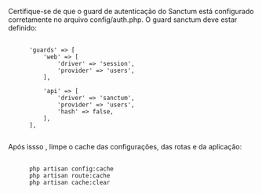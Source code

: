 Certifique-se de que o guard de autenticação do Sanctum está configurado corretamente no arquivo config/auth.php. O guard sanctum deve estar definido:


<pre class="language-php">
  <code class="language-php">
      'guards' => [
          'web' => [
              'driver' => 'session',
              'provider' => 'users',
          ],
      
          'api' => [
              'driver' => 'sanctum',
              'provider' => 'users',
              'hash' => false,
          ],
      ],
  </code>
</pre>

Após issso , limpe o cache das configurações, das rotas e da aplicação:

<pre class="language-php">
  <code class="language-php">
      php artisan config:cache
      php artisan route:cache
      php artisan cache:clear
  </code>
</pre>
